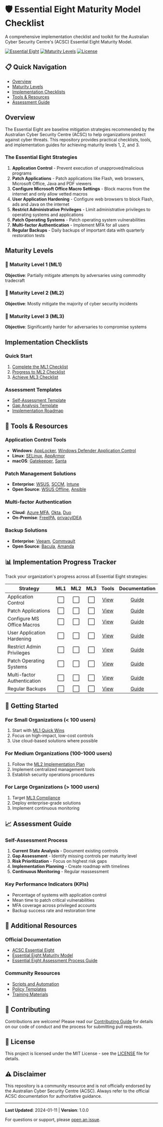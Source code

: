 # 🛡️ Essential Eight Maturity Model Checklist

A comprehensive implementation checklist and toolkit for the Australian Cyber Security Centre's (ACSC) Essential Eight Maturity Model.

[![Essential Eight](https://img.shields.io/badge/Essential%20Eight-ACSC-blue)](https://www.cyber.gov.au/essential-eight)
[![Maturity Levels](https://img.shields.io/badge/Maturity%20Levels-1--3-green)](https://www.cyber.gov.au/business-government/asds-cyber-security-frameworks/essential-eight/essential-eight-maturity-model)
[![License](https://img.shields.io/badge/License-MIT-yellow)](LICENSE)

## 📋 Quick Navigation

- [Overview](#overview)
- [Maturity Levels](#maturity-levels)
- [Implementation Checklists](#implementation-checklists)
- [Tools & Resources](#tools--resources)
- [Assessment Guide](#assessment-guide)

## Overview

The Essential Eight are baseline mitigation strategies recommended by the Australian Cyber Security Centre (ACSC) to help organizations protect against cyber threats. This repository provides practical checklists, tools, and implementation guides for achieving maturity levels 1, 2, and 3.

### The Essential Eight Strategies

1. **Application Control** - Prevent execution of unapproved/malicious programs
2. **Patch Applications** - Patch applications like Flash, web browsers, Microsoft Office, Java and PDF viewers
3. **Configure Microsoft Office Macro Settings** - Block macros from the internet and only allow vetted macros
4. **User Application Hardening** - Configure web browsers to block Flash, ads and Java on the internet
5. **Restrict Administrative Privileges** - Limit administrative privileges to operating systems and applications
6. **Patch Operating Systems** - Patch operating system vulnerabilities
7. **Multi-factor Authentication** - Implement MFA for all users
8. **Regular Backups** - Daily backups of important data with quarterly restoration tests

## Maturity Levels

### 🎯 Maturity Level 1 (ML1)
**Objective**: Partially mitigate attempts by adversaries using commodity tradecraft

### 🎯 Maturity Level 2 (ML2)  
**Objective**: Mostly mitigate the majority of cyber security incidents

### 🎯 Maturity Level 3 (ML3)
**Objective**: Significantly harder for adversaries to compromise systems

## Implementation Checklists

### Quick Start
1. [Complete the ML1 Checklist](checklists/ML1-CHECKLIST.md)
2. [Progress to ML2 Checklist](checklists/ML2-CHECKLIST.md)
3. [Achieve ML3 Checklist](checklists/ML3-CHECKLIST.md)

### Assessment Templates
- [Self-Assessment Template](templates/self-assessment.xlsx)
- [Gap Analysis Template](templates/gap-analysis.xlsx)
- [Implementation Roadmap](templates/roadmap.xlsx)

## 🔧 Tools & Resources

### Application Control Tools
- **Windows**: [AppLocker](tools/application-control.md#applocker), [Windows Defender Application Control](tools/application-control.md#wdac)
- **Linux**: [SELinux](tools/application-control.md#selinux), [AppArmor](tools/application-control.md#apparmor)
- **macOS**: [Gatekeeper](tools/application-control.md#gatekeeper), [Santa](tools/application-control.md#santa)

### Patch Management Solutions
- **Enterprise**: [WSUS](tools/patch-management.md#wsus), [SCCM](tools/patch-management.md#sccm), [Intune](tools/patch-management.md#intune)
- **Open Source**: [WSUS Offline](tools/patch-management.md#wsus-offline), [Ansible](tools/patch-management.md#ansible)

### Multi-factor Authentication
- **Cloud**: [Azure MFA](tools/mfa.md#azure-mfa), [Okta](tools/mfa.md#okta), [Duo](tools/mfa.md#duo)
- **On-Premise**: [FreeIPA](tools/mfa.md#freeipa), [privacyIDEA](tools/mfa.md#privacyidea)

### Backup Solutions
- **Enterprise**: [Veeam](tools/backup.md#veeam), [Commvault](tools/backup.md#commvault)
- **Open Source**: [Bacula](tools/backup.md#bacula), [Amanda](tools/backup.md#amanda)

## 📊 Implementation Progress Tracker

Track your organization's progress across all Essential Eight strategies:

| Strategy | ML1 | ML2 | ML3 | Tools | Documentation |
|----------|:---:|:---:|:---:|:-----:|:-------------:|
| Application Control | ⬜ | ⬜ | ⬜ | [View](tools/application-control.md) | [Guide](docs/application-control-guide.md) |
| Patch Applications | ⬜ | ⬜ | ⬜ | [View](tools/patch-management.md) | [Guide](docs/patch-applications-guide.md) |
| Configure MS Office Macros | ⬜ | ⬜ | ⬜ | [View](tools/macro-settings.md) | [Guide](docs/macro-settings-guide.md) |
| User Application Hardening | ⬜ | ⬜ | ⬜ | [View](tools/app-hardening.md) | [Guide](docs/app-hardening-guide.md) |
| Restrict Admin Privileges | ⬜ | ⬜ | ⬜ | [View](tools/privilege-management.md) | [Guide](docs/admin-privileges-guide.md) |
| Patch Operating Systems | ⬜ | ⬜ | ⬜ | [View](tools/os-patching.md) | [Guide](docs/os-patching-guide.md) |
| Multi-factor Authentication | ⬜ | ⬜ | ⬜ | [View](tools/mfa.md) | [Guide](docs/mfa-guide.md) |
| Regular Backups | ⬜ | ⬜ | ⬜ | [View](tools/backup.md) | [Guide](docs/backup-guide.md) |

## 🚀 Getting Started

### For Small Organizations (< 100 users)
1. Start with [ML1 Quick Wins](guides/small-org-ml1.md)
2. Focus on high-impact, low-cost controls
3. Use cloud-based solutions where possible

### For Medium Organizations (100-1000 users)
1. Follow the [ML2 Implementation Plan](guides/medium-org-ml2.md)
2. Implement centralized management tools
3. Establish security operations procedures

### For Large Organizations (> 1000 users)
1. Target [ML3 Compliance](guides/large-org-ml3.md)
2. Deploy enterprise-grade solutions
3. Implement continuous monitoring

## 📈 Assessment Guide

### Self-Assessment Process
1. **Current State Analysis** - Document existing controls
2. **Gap Assessment** - Identify missing controls per maturity level
3. **Risk Prioritization** - Focus on highest risk gaps
4. **Implementation Planning** - Create roadmap with timelines
5. **Continuous Monitoring** - Regular reassessment

### Key Performance Indicators (KPIs)
- Percentage of systems with application control
- Mean time to patch critical vulnerabilities
- MFA coverage across privileged accounts
- Backup success rate and restoration time

## 🔗 Additional Resources

### Official Documentation
- [ACSC Essential Eight](https://www.cyber.gov.au/essential-eight)
- [Essential Eight Maturity Model](https://www.cyber.gov.au/business-government/asds-cyber-security-frameworks/essential-eight/essential-eight-maturity-model)
- [Essential Eight Assessment Process Guide](https://www.cyber.gov.au/business-government/asds-cyber-security-frameworks/essential-eight/essential-eight-assessment-process-guide)

### Community Resources
- [Scripts and Automation](scripts/)
- [Policy Templates](templates/policies/)
- [Training Materials](training/)

## 🤝 Contributing

Contributions are welcome! Please read our [Contributing Guide](CONTRIBUTING.md) for details on our code of conduct and the process for submitting pull requests.

## 📝 License

This project is licensed under the MIT License - see the [LICENSE](LICENSE) file for details.

## ⚠️ Disclaimer

This repository is a community resource and is not officially endorsed by the Australian Cyber Security Centre (ACSC). Always refer to the official ACSC documentation for authoritative guidance.

---

**Last Updated**: 2024-01-11 | **Version**: 1.0.0

For questions or support, please [open an issue](https://github.com/tysoncung/essential-eight-checklist/issues).